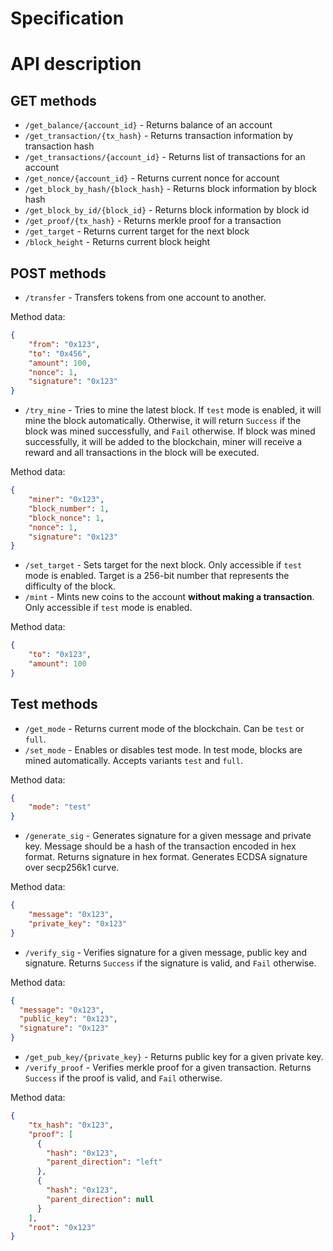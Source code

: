 # Specification

# API description
## GET methods
* `/get_balance/{account_id}` - Returns balance of an account
* `/get_transaction/{tx_hash}` - Returns transaction information by transaction hash
* `/get_transactions/{account_id}` - Returns list of transactions for an account
* `/get_nonce/{account_id}` - Returns current nonce for account
* `/get_block_by_hash/{block_hash}` - Returns block information by block hash
* `/get_block_by_id/{block_id}` - Returns block information by block id
* `/get_proof/{tx_hash}` - Returns merkle proof for a transaction
* `/get_target` - Returns current target for the next block
* `/block_height` - Returns current block height

## POST methods
* `/transfer` - Transfers tokens from one account to another.

Method data:
```json
{
    "from": "0x123",
    "to": "0x456",
    "amount": 100,
    "nonce": 1,
    "signature": "0x123"
}
```
* `/try_mine` - Tries to mine the latest block. If `test` mode is enabled, it will mine the block automatically.
Otherwise, it will return `Success` if the block was mined successfully, and `Fail` otherwise. If block was mined successfully, 
it will be added to the blockchain, miner will receive a reward and all transactions in the block will be executed.

Method data:
```json
{
    "miner": "0x123",
    "block_number": 1,
    "block_nonce": 1,
    "nonce": 1,
    "signature": "0x123"
}
```
* `/set_target` - Sets target for the next block. Only accessible if `test` mode is enabled. Target is a 256-bit number that represents the difficulty of the block.
* `/mint` - Mints new coins to the account **without making a transaction**. Only accessible if `test` mode is enabled.

Method data:
```json
{
    "to": "0x123",
    "amount": 100
}
```

## Test methods
* `/get_mode` - Returns current mode of the blockchain. Can be `test` or `full`.
* `/set_mode` - Enables or disables test mode. In test mode, blocks are mined automatically.
Accepts variants `test` and `full`.

Method data:
```json
{
    "mode": "test"
}
```
* `/generate_sig` - Generates signature for a given message and private key.
Message should be a hash of the transaction encoded in hex format.
Returns signature in hex format. Generates ECDSA signature over secp256k1 curve.

Method data:
```json
{
    "message": "0x123",
    "private_key": "0x123"
}
```
* `/verify_sig` - Verifies signature for a given message, public key and signature.
Returns `Success` if the signature is valid, and `Fail` otherwise.

Method data:
```json
{
  "message": "0x123",
  "public_key": "0x123",
  "signature": "0x123"
}
```

* `/get_pub_key/{private_key}` - Returns public key for a given private key.
* `/verify_proof` - Verifies merkle proof for a given transaction.
Returns `Success` if the proof is valid, and `Fail` otherwise.

Method data:
```json
{
    "tx_hash": "0x123",
    "proof": [
      {
        "hash": "0x123",
        "parent_direction": "left"
      },
      {
        "hash": "0x123",
        "parent_direction": null
      }
    ],
    "root": "0x123"
}
```


